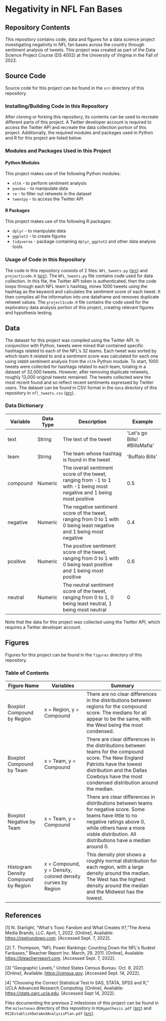 # Negativity in NFL Fan Bases

## Repository Contents

This repository contains code, data and figures for a data science project investigating negativity in NFL fan bases across the country through sentiment analysis of tweets. This project was created as part of the Data Science Project Course (DS 4002)  at the University of Virginia in the Fall of 2022.

## Source Code

Source code for this project can be found in the `src` directory of this repository.

### Installing/Building Code in this Repository

After cloning or forking this repository, its contents can be used to recreate different parts of this project. A Twitter developer account is required to access the Twitter API and recreate the data collection portion of this project. Additionally, the required modules and packages used in Python and R for this project are listed below.

### Modules and Packages Used in this Project

#### Python Modules

This project makes use of the following Python modules:
- `nltk` - to perform sentiment analysis
- `pandas` - to manipulate data
- `re` - to filter out retweets in the dataset
- `tweetpy` - to access the Twitter API

#### R Packages

This project makes use of the following R packages:
- `dplyr` - to manipulate data
- `ggplot2` - to create figures
- `tidyverse` - package containing `dplyr`, `ggplot2` and other data analysis tools

### Usage of Code in this Repository

The code in this repository consists of 2 files: `NFL_tweets.py` ([src](src/NFL_tweets.py)) and `project1code.R` ([src](src/project1Code.R)). The `NFL_tweets.py` file contains code used for data collection. In this file, the Twitter API token is authenticated, then the code loops through each NFL team's hashtag, mines 1000 tweets using the hashtag as the keyword and calculates the sentiment score of each tweet. It then compiles all the information into one dataframe and removes duplicate retweet values. The `project1code.R` file contains the code used for the exploratory data analysis portion of this project, creating relevant figures and hypothesis testing.

## Data

The dataset for this project was compiled using the Twitter API. In conjunction with Python, tweets were mined that contained specific hashtags related to each of the NFL's 32 teams. Each tweet was sorted by which team it related to and a sentiment score was calculated for each one using `VADER` sentiment analysis from the `nltk` Python module. To start, 1000 tweets were collected for hashtags related to each team, totaling in a dataset of 32,000 tweets. However, after removing duplicate retweets, roughly 13,000 original tweets remained. The tweets collected were the most recent found and so reflect recent sentiments expressed by Twitter users. The dataset can be found in CSV format in the `data` directory of this repository in `nfl_tweets.csv` ([src](data/nfl_tweets.csv)).

### Data Dictionary

| Variable | Data Type | Description | Example |
|----------|-----------|-------------|---------|
| text | String | The text of the tweet | 'Let's go Bills! #BillsMafia' |
| team | String | The team whose hashtag is found in the tweet | 'Buffalo Bills' |
| compound | Numeric | The overall sentiment score of the tweet, ranging from -1 to 1 with -1 being most negative and 1 being most positive | 0.5 |
| negative | Numeric | The negative sentiment score of the tweet, ranging from 0 to 1 with 0 being least negative and 1 being most negative | 0.4 |
| positive | Numeric | The positive sentiment score of the tweet, ranging from 0 to 1 with 0 being least positive and 1 being most positive | 0.6 |
| neutral | Numeric | The neutral sentiment score of the tweet, ranging from 0 to 1, 0 being least neutral, 1 being most neutral | 0 |

Note that the data for this project was collected using the Twitter API, which requires a Twitter developer account.

## Figures

Figures for this project can be found in the `figures` directory of this repository.

### Table of Contents

| Figure Name | Variables | Summary |
|-------------|-----------|---------|
| Boxplot Compound by Region | x = Region, y = Compound | There are no clear differences in the distributions between regions for the compound score. The medians for all appear to be the same, with the West being the most condensed. |
| Boxplot Compound by Team | x = Team, y = Compound | There are clear differences in the distributions between teams for the compound score. The New England Patriots have the lowest distribution and the Dallas Cowboys have the most condensed distribution around the median. |
| Boxplot Negative by Team | x = Team, y = Compound | There are clear differences in distributions between teams for negative score. Some teams have little to no negative ratings above 0, while others have a more visble distribution. All distributions have a median around 0. | 
| Histogram Density Compound by Region | x = Compound, y = Density, colored density curves by Region | This density plot shows a roughly normal distribution for each region, with a large density around the median. The West has the highest density around the median and the Midwest has the lowest. | 

## References

[1]	N. Starlight, “What's Toxic Fandom and What Creates It?,”The Arena Media Brands, LLC. April, 1, 2022. [Online], Available: https://reelrundown.com. [Accessed Sept. 7, 2022].

[2]	T. Thompson, “NFL Power Rankings: Counting Down the NFL's Rudest Fanbases,” Bleacher Report Inc. March, 29, 2011. [Online], Available: https://bleacherreport.com. [Accessed Sept. 7, 2022].

[3]	“Geographic Levels,” United States Census Bureau. Oct. 8, 2021. [Online], Available: https://census.gov. [Accessed Sept. 14, 2022].

[4]	“Choosing the Correct Statistical Test In SAS, STATA, SPSS and R,” UCLA Advanced Research Computing. [Online], Available: https://stats.oarc.ucla.edu. [Accessed Sept 14, 2022].

Files documenting the previous 2 milestones of this project can be found in the `milestones` directory of this repository in `M1Hypothesis.pdf` ([src](milestones/MI1Hypothesis.pdf)) and `MI2EstablishDataAndAnalysisPlan.pdf` ([src](milestones/MI2EstablishDataAndAnalysisPlan.pdf)).